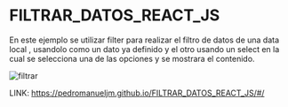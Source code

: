 # FILTRAR_DATOS_REACT_JS

En este ejemplo se utilizar filter para realizar el filtro de datos de una data local , usandolo como un dato ya definido y el otro usando un select en la cual se selecciona una de las opciones y se mostrara el contenido.


![filtrar](https://user-images.githubusercontent.com/71619972/111055574-28f9c700-8445-11eb-9895-59556876e7ce.PNG)


LINK: https://pedromanueljm.github.io/FILTRAR_DATOS_REACT_JS/#/
